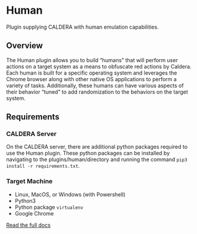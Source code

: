 # Human

Plugin supplying CALDERA with human emulation capabilities.

## Overview

The Human plugin allows you to build “humans” that will perform user actions on a target system as a means to obfuscate red actions by Caldera. Each human is built for a specific operating system and leverages the Chrome browser along with other native OS applications to perform a variety of tasks. Additionally, these humans can have various aspects of their behavior “tuned” to add randomization to the behaviors on the target system.

## Requirements

### CALDERA Server
On the CALDERA server, there are additional python packages required to use the Human plugin. These python packages can be installed by navigating to the plugins/human/directory and running the command `pip3 install -r requirements.txt`.

### Target Machine 
* Linux, MacOS, or Windows (with Powershell)
* Python3
* Python package `virtualenv`
* Google Chrome

[Read the full docs](https://github.com/mitre/caldera/wiki/Plugins-human)
